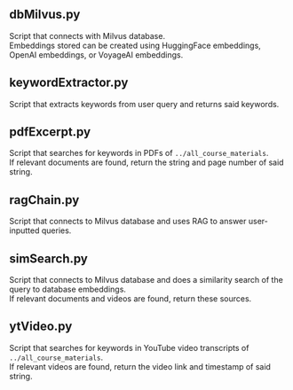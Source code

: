 ## dbMilvus.py
Script that connects with Milvus database. <br>
Embeddings stored can be created using HuggingFace embeddings, OpenAI embeddings, or VoyageAI embeddings.


## keywordExtractor.py
Script that extracts keywords from user query and returns said keywords.


## pdfExcerpt.py
Script that searches for keywords in PDFs of `../all_course_materials`. <br>
If relevant documents are found, return the string and page number of said string.


## ragChain.py
Script that connects to Milvus database and uses RAG to answer user-inputted queries.


## simSearch.py
Script that connects to Milvus database and does a similarity search of the query to database embeddings. <br>
If relevant documents and videos are found, return these sources.


## ytVideo.py
Script that searches for keywords in YouTube video transcripts of `../all_course_materials`. <br>
If relevant videos are found, return the video link and timestamp of said string.
